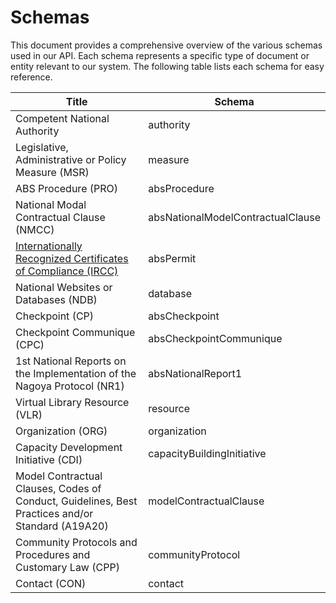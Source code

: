 # Schemas 

This document provides a comprehensive overview of the various schemas used in our API. Each schema represents a specific type of document or entity relevant to our system. The following table lists each schema for easy reference.

| Title                  | Schema                                             |
|------------------------|----------------------------------------------------|
| Competent National Authority                                             | authority                          |
| Legislative, Administrative or Policy Measure (MSR)                      | measure                            |
| ABS Procedure (PRO)                                                      | absProcedure                       |
| National Modal Contractual Clause (NMCC)                                 | absNationalModelContractualClause  |
| <a href="/ircc/published/schema">Internationally Recognized Certificates of Compliance (IRCC)</a>             | absPermit                          |
| National Websites or Databases (NDB)                                     | database                           |
| Checkpoint (CP)                                                          | absCheckpoint                      |
| Checkpoint Communique (CPC)                                              | absCheckpointCommunique            |
| 1st National Reports on the Implementation of the Nagoya Protocol (NR1)  | absNationalReport1                 |
| Virtual Library Resource (VLR)                                           | resource                           |
| Organization (ORG)                                                       | organization                       |
| Capacity Development Initiative (CDI)                                    | capacityBuildingInitiative         |
| Model Contractual Clauses, Codes of Conduct, Guidelines, Best Practices and/or Standard (A19A20)     | modelContractualClause             |
| Community Protocols and Procedures and Customary Law (CPP)                | communityProtocol                  |
| Contact (CON)                                                             | contact                            |

